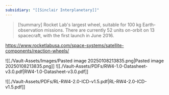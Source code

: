 ```yaml
---
subsidiary: "[[Sinclair Interplanetary]]"
---
```


>[!summary]
Rocket Lab's largest wheel, suitable for 100 kg Earth-observation missions. There are currently 52 units on-orbit on 13 spacecraft, with the first launch in June 2016.

https://www.rocketlabusa.com/space-systems/satellite-components/reaction-wheels/

![[./Vault-Assets/Images/Pasted image 20250108213835.png|Pasted image 20250108213835.png]]
![[./Vault-Assets/PDFs/RW4-1.0-Datasheet-v3.0.pdf|RW4-1.0-Datasheet-v3.0.pdf]]

![[./Vault-Assets/PDFs/RL-RW4-2.0-ICD-v1.5.pdf|RL-RW4-2.0-ICD-v1.5.pdf]]